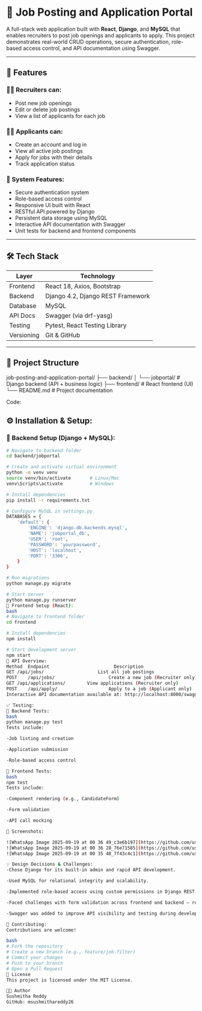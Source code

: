 # 💼 Job Posting and Application Portal

A full-stack web application built with **React**, **Django**, and **MySQL** that enables recruiters to post job openings and applicants to apply. This project demonstrates real-world CRUD operations, secure authentication, role-based access control, and API documentation using Swagger.

---

## 🚀 Features

### 👩‍💼 Recruiters can:
- Post new job openings
- Edit or delete job postings
- View a list of applicants for each job

### 🧑‍💻 Applicants can:
- Create an account and log in
- View all active job postings
- Apply for jobs with their details
- Track application status

### 🔐 System Features:
- Secure authentication system
- Role-based access control
- Responsive UI built with React
- RESTful API powered by Django
- Persistent data storage using MySQL
- Interactive API documentation with Swagger
- Unit tests for backend and frontend components

---

## 🛠️ Tech Stack

| Layer       | Technology                     |
|-------------|--------------------------------|
| Frontend    | React 18, Axios, Bootstrap     |
| Backend     | Django 4.2, Django REST Framework |
| Database    | MySQL                          |
| API Docs    | Swagger (via drf-yasg)         |
| Testing     | Pytest, React Testing Library  |
| Versioning  | Git & GitHub                   |

---

## 📁 Project Structure

job-posting-and-application-portal/ 
├── backend/ 
│ └── jobportal/
        # Django backend (API + business logic) 
        ├── frontend/ # React frontend (UI)
        └── README.md # Project documentation

Code:

## ⚙️ Installation & Setup:

### 🔹 Backend Setup (Django + MySQL):

```bash
# Navigate to backend folder
cd backend/jobportal

# Create and activate virtual environment
python -m venv venv
source venv/bin/activate       # Linux/Mac
venv\Scripts\activate          # Windows

# Install dependencies
pip install -r requirements.txt

# Configure MySQL in settings.py
DATABASES = {
    'default': {
        'ENGINE': 'django.db.backends.mysql',
        'NAME': 'jobportal_db',
        'USER': 'root',
        'PASSWORD': 'yourpassword',
        'HOST': 'localhost',
        'PORT': '3306',
    }
}

# Run migrations
python manage.py migrate

# Start server
python manage.py runserver
🔹 Frontend Setup (React):
bash
# Navigate to frontend folder
cd frontend

# Install dependencies
npm install

# Start development server
npm start
📡 API Overview:
Method	Endpoint                      	Description
GET	/api/jobs/	                  List all job postings
POST	/api/jobs/	                  Create a new job (Recruiter only)
GET	/api/applications/	      View applications (Recruiter only)
POST	/api/apply/	                  Apply to a job (Applicant only)
Interactive API documentation available at: http://localhost:8000/swagger/

✅ Testing:
🔹 Backend Tests:
bash
python manage.py test
Tests include:

-Job listing and creation

-Application submission

-Role-based access control

🔹 Frontend Tests:
bash
npm test
Tests include:

-Component rendering (e.g., CandidateForm)

-Form validation

-API call mocking

📸 Screenshots:

![WhatsApp Image 2025-09-19 at 00 36 49_c3e6b197](https://github.com/user-attachments/assets/b38c0506-a07f-436f-839c-45e04f35e0c7)
![WhatsApp Image 2025-09-19 at 00 36 28_76e71585](https://github.com/user-attachments/assets/4f3d41fa-d009-4265-b109-69d2c7254997)
![WhatsApp Image 2025-09-19 at 00 35 48_7f43c4c1](https://github.com/user-attachments/assets/26ace27c-c458-41f1-bb12-422cd64ddaeb)

💡 Design Decisions & Challenges:
-Chose Django for its built-in admin and rapid API development.

-Used MySQL for relational integrity and scalability.

-Implemented role-based access using custom permissions in Django REST Framework.

-Faced challenges with form validation across frontend and backend — resolved by syncing error messages and using consistent schemas.

-Swagger was added to improve API visibility and testing during development.

🤝 Contributing:
Contributions are welcome!

bash
# Fork the repository
# Create a new branch (e.g., feature/job-filter)
# Commit your changes
# Push to your branch
# Open a Pull Request
📜 License
This project is licensed under the MIT License.

👩‍💻 Author
Sushmitha Reddy
GitHub: msushmithareddy26
